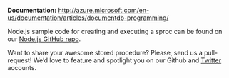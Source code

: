 **Documentation:** http://azure.microsoft.com/en-us/documentation/articles/documentdb-programming/

Node.js sample code for creating and executing a sproc can be found on our [Node.js GitHub repo](https://github.com/Azure/azure-documentdb-node/tree/master/samples/DocumentDB.Samples.ServerSideScripts).

Want to share your awesome stored procedure? Please, send us a pull-request! We’d love to feature and spotlight you on our Github and [Twitter](https://twitter.com/documentdb) accounts.
